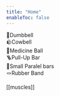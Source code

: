 ```yaml
---
title: "Home"
enableToc: false
---
```


🔩Dumbbell<br>🪨Cowbell<br>🏐Medicine Ball<br>🪜Pull-Up Bar<br>🧲Small Paralel bars<br>🪢Rubber Band

[[muscles]]